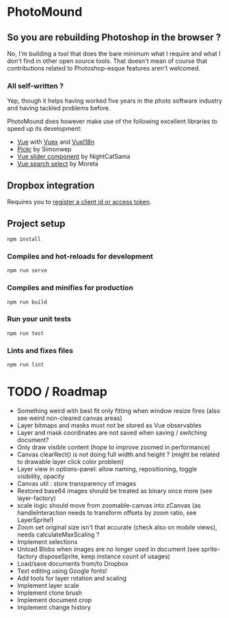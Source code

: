 # PhotoMound

## So you are rebuilding Photoshop in the browser ?

No, I'm building a tool that does the bare minimum what I require and what I don't
find in other open source tools. That doesn't mean of course that contributions
related to Photoshop-esque features aren't welcomed.

### All self-written ?

Yep, though it helps having worked five years in the photo software industry and having
tackled problems before.

PhotoMound does however make use of the following excellent libraries to speed up its development:

 * [Vue](https://github.com/vuejs/vue) with [Vuex](https://github.com/vuejs/vuex) and [VueI18n](https://github.com/kazupon/vue-i18n)
 * [Pickr](https://github.com/Simonwep/pickr) by Simonwep
 * [Vue slider component](https://github.com/NightCatSama/vue-slider-component) by NightCatSama
 * [Vue search select](https://github.com/moreta/vue-search-select#readme) by Moreta

## Dropbox integration

Requires you to [register a client id or access token](https://www.dropbox.com/developers/apps).

## Project setup
```
npm install
```

### Compiles and hot-reloads for development
```
npm run serve
```

### Compiles and minifies for production
```
npm run build
```

### Run your unit tests
```
npm run test
```

### Lints and fixes files
```
npm run lint
```

# TODO / Roadmap

* Something weird with best fit only fitting when window resize fires (also see weird non-cleared canvas areas)
* Layer bitmaps and masks must not be stored as Vue observables
* Layer and mask coordinates are not saved when saving / switching document?
* Only draw visible content (hope to improve zoomed in performance)
* Canvas clearRect() is not doing full width and height ? (might be related to drawable layer click color problem)
* Layer view in options-panel: allow naming, repositioning, toggle visibility, opacity
* Canvas util : store transparency of images
* Restored base64 images should be treated as binary once more (see layer-factory)
* scale logic should move from zoomable-canvas into zCanvas (as handleInteraction needs to transform offsets by zoom ratio, see LayerSprite!)
* Zoom set original size isn't that accurate (check also on mobile views), needs calculateMaxScaling ?
* Implement selections
* Unload Blobs when images are no longer used in document (see sprite-factory disposeSprite, keep instance count of usages)
* Load/save documents from/to Dropbox
* Text editing using Google fonts!
* Add tools for layer rotation and scaling
* Implement layer scale
* Implement clone brush
* Implement document crop
* Implement change history
